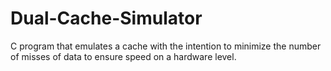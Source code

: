 # Dual-Cache-Simulator
C program that emulates a cache with the intention to minimize the number of misses of data to ensure speed on a hardware level. 
